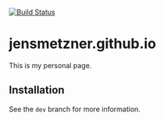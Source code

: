 [![Build Status](https://travis-ci.com/JensMetzner/jensmetzner.github.io.svg?branch=dev)](https://travis-ci.com/JensMetzner/jensmetzner.github.io)

# jensmetzner.github.io
This is my personal page.

## Installation

See the `dev` branch for more information.